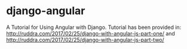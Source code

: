 # django-angular
A Tutorial for Using Angular with Django. Tutorial has been provided in: http://ruddra.com/2017/02/25/django-with-angular-js-part-one/ and http://ruddra.com/2017/02/25/django-with-angular-js-part-two/
